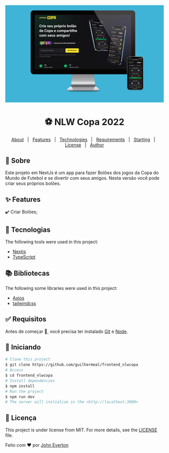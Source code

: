 <div align="center" id="top">
  <img src=/.github/nlw-copa.png" alt="Web Application" />
</div>

<h1 align="center">⚽️ NLW Copa 2022</h1>

<p align="center">
  <a href="#dart-about">About</a> &#xa0; | &#xa0;
  <a href="#sparkles-features">Features</a> &#xa0; | &#xa0;
  <a href="#rocket-technologies">Technologies</a> &#xa0; | &#xa0;
  <a href="#white_check_mark-requirements">Requirements</a> &#xa0; | &#xa0;
  <a href="#checkered_flag-starting">Starting</a> &#xa0; | &#xa0;
  <a href="#memo-license">License</a> &#xa0; | &#xa0;
  <a href="https://github.com/guilhermeal" target="_blank">Author</a>
</p>

## :dart: Sobre ##

Este projeto em NextJs é um app para fazer Bolões dos jogos da Copa do Mundo de Futebol e se divertir com seus amigos. Nesta versão você pode criar seus próprios bolões.

## :sparkles: Features ##

:heavy_check_mark: Criar Bolões;

## :rocket: Tecnologias ##

The following tools were used in this project:

- [Nextjs](https://nextjs.org)
- [TypeScript](https://www.typescriptlang.org/)

## 📚️ Bibliotecas ##

The following some libraries were used in this project:

- [Axios](https://axios-http.com/)
- [tailwindcss](https://tailwindcss.com)

## :white_check_mark: Requisitos ##

Antes de começar :checkered_flag:, você precisa ter instalado [Git](https://git-scm.com) e [Node](https://nodejs.org/en/).

## :checkered_flag: Iniciando ##

```bash
# Clone this project
$ git clone https://github.com/guilhermeal/frontend_nlwcopa
# Access
$ cd frontend_nlwcopa
# Install dependencies
$ npm install
# Run the project
$ npm run dev
# The server will initialize in the <http://localhost:3000>
```

## :memo: Licença ##

This project is under license from MIT. For more details, see the [LICENSE](LICENSE.md) file.

Feito com ❤️ por [John Everton](https://www.linkedin.com/in/john-everton01/)
